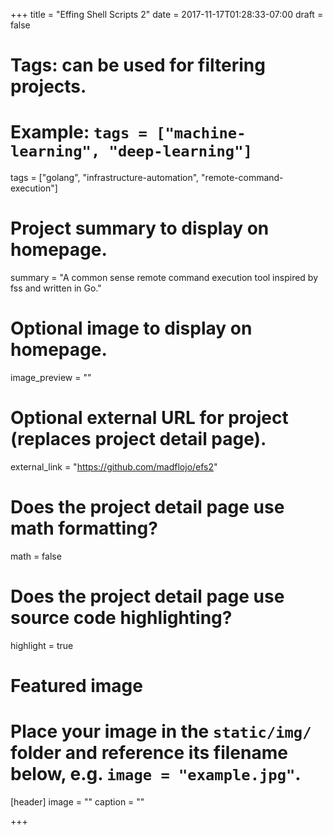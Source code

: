 +++
title = "Effing Shell Scripts 2"
date = 2017-11-17T01:28:33-07:00
draft = false

# Tags: can be used for filtering projects.
# Example: `tags = ["machine-learning", "deep-learning"]`
tags = ["golang", "infrastructure-automation", "remote-command-execution"]

# Project summary to display on homepage.
summary = "A common sense remote command execution tool inspired by fss and written in Go."

# Optional image to display on homepage.
image_preview = ""

# Optional external URL for project (replaces project detail page).
external_link = "https://github.com/madflojo/efs2"

# Does the project detail page use math formatting?
math = false

# Does the project detail page use source code highlighting?
highlight = true

# Featured image
# Place your image in the `static/img/` folder and reference its filename below, e.g. `image = "example.jpg"`.
[header]
image = ""
caption = ""

+++
